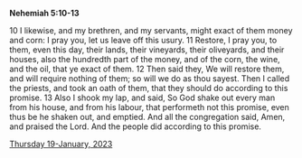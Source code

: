 **Nehemiah 5:10-13**

10 I likewise, and my brethren, and my servants, might exact of them money and corn: I pray you, let us leave off this usury. 11 Restore, I pray you, to them, even this day, their lands, their vineyards, their oliveyards, and their houses, also the hundredth part of the money, and of the corn, the wine, and the oil, that ye exact of them. 12 Then said they, We will restore them, and will require nothing of them; so will we do as thou sayest. Then I called the priests, and took an oath of them, that they should do according to this promise. 13 Also I shook my lap, and said, So God shake out every man from his house, and from his labour, that performeth not this promise, even thus be he shaken out, and emptied. And all the congregation said, Amen, and praised the Lord. And the people did according to this promise.

[Thursday 19-January, 2023](https://t.me/s/daily_scripture)
